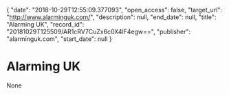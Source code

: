 {
  "date": "2018-10-29T12:55:09.377093", 
  "open_access": false, 
  "target_url": "http://www.alarminguk.com/", 
  "description": null, 
  "end_date": null, 
  "title": "Alarming UK", 
  "record_id": "20181029T125509/AR1cRV7CuZx6c0X4lF4egw==", 
  "publisher": "alarminguk.com", 
  "start_date": null
}

# Alarming UK

None
